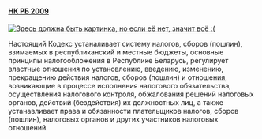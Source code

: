 #### [НК РБ 2009](https://lalawland.github.io/eurasia/belarus/taxes)

[![Здесь должна быть картинка, но если её нет, значит всё :(](https://i.mycdn.me/i?r=AzEPZsRbOZEKgBhR0XGMT1RkoCh7BdC1MgDPnrJIyDvB8qaKTM5SRkZCeTgDn6uOyic)](https://i.mycdn.me/i?r=AzEPZsRbOZEKgBhR0XGMT1RkoCh7BdC1MgDPnrJIyDvB8qaKTM5SRkZCeTgDn6uOyic)

Настоящий Кодекс устаналивает систему налогов, сборов (пошлин), взимаемых в республиканский и местные бюджеты, основные принципы налогообложения в Республике Беларусь, регулирует властные отношения по установлению, введению, изменению, прекращению действия налогов, сборов (пошлин) и отношения, возникающие в процессе исполнения налогового обязательства, осуществления налогового контроля, обжалования решений налоговых органов, действий (бездействия) их должностных лиц, а также устанавливает права и обязанности плательщиков налогов, сборов (пошлин), налоговых органов и других участников налоговых отношений.
